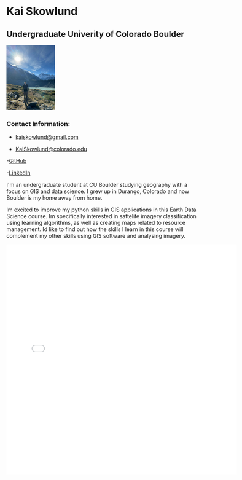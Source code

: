 # Kai Skowlund 
## Undergraduate Univerity of Colorado Boulder

<img 
  src="/img/nz.jpg" 
  alt="Mt. Cook!" 
  width="25%">

### Contact Information:

- kaiskowlund@gmail.com

- KaiSkowlund@colorado.edu

-[GitHub](https://github.com/KaiSkowlund)

-[LinkedIn](https://www.linkedin.com/jobs/?mcid=6994434350142418944&src=go-pa&trk=sem-ga_campid.18853522261_asid.146084015209_crid.633923221414_kw.linkedin_d.c_tid.kwd-296170574619_n.g_mt.e_geo.9194567&cid=&gclsrc=aw.ds&gad_source=1&gad_campaignid=18853522261&gbraid=0AAAAABIeiSqj3siGc5Vp8EyLOzpaUmAeq&gclid=Cj0KCQjww4TGBhCKARIsAFLXndT_t8rDY7vJeuOq37bwjcNEj-WTRmeC_OZd_z0451q8_CRb2ngJFYIaAntKEALw_wcB)

I'm an undergraduate student at CU Boulder studying geography with a focus on GIS and data science. I grew up in Durango, Colorado and now Boulder is my home away from home.

Im excited to improve my python skills in GIS applications in this Earth Data Science course. Im specifically interested in sattelite imagery classification using learning algorithms, as well as creating maps related to resource management. Id like to find out how the skills I learn in this course will complement my other skills using GIS software and analysing imagery. 

<embed type="text/html" src="boulder.html" width="600" height="600">
  





